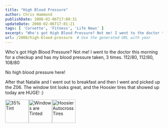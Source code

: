 ```yaml
---
title: "High Blood Pressure"
author: Chris Hammond
publishDate: 2008-02-06T17:00:31
updateDate: 2008-02-06T17:01:21
tags: [ 'Corvette', 'Fitness', 'Life News' ]
excerpt: "Who's got High Blood Pressure? Not me! I went to the doctor this morning for a checkup and has my blood pressure taken, 3 times. 112/80, 112/80, 108/80  No high blood pressure here!  After that Natalie and I went out to breakfast and then I went and picked up the Z06. The window tint looks great, and the Hoosier tires that showed up today are HUGE! :)   "
url: /2008/high-blood-pressure  # Use the generated URL with year
---
```

<p>Who's got High Blood Pressure? Not me! I went to the doctor this morning for a checkup and has my blood pressure taken, 3 times. 112/80, 112/80, 108/80</p> <p>No high blood pressure here!</p> <p>After that Natalie and I went out to breakfast and then I went and picked up the Z06. The window tint looks great, and the Hoosier tires that showed up today are HUGE! :)</p> <p><a class="image_link" id="set_thumb_link_2246365159" title="35% Tint" href="https://www.flickr.com/photos/chammond/2246365159/in/set-72157602395054879/"><img height="75" alt="35% Tint" width="75" src="https://farm3.static.flickr.com/2044/2246365159_6107caaf07_s.jpg" /></a><a class="image_link" id="set_thumb_link_2246362975" title="Windows are Tinted" href="https://www.flickr.com/photos/chammond/2246362975/in/set-72157602395054879/"><img height="75" alt="Windows are Tinted" width="75" src="https://farm3.static.flickr.com/2030/2246362975_87f3b03027_s.jpg" /></a><a class="image_link" id="set_thumb_link_2246191073" title="Hoosier Autocross Tires" href="https://www.flickr.com/photos/chammond/2246191073/in/set-72157602395054879/"><img height="75" alt="Hoosier Autocross Tires" width="75" src="https://farm3.static.flickr.com/2085/2246191073_0e6877ef88_s.jpg" /></a></p>
